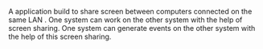 
A application build to share screen between computers connected on the same LAN . One system can work on the other system with the help of screen sharing. One system can generate events on the other system with the help of this screen sharing.

